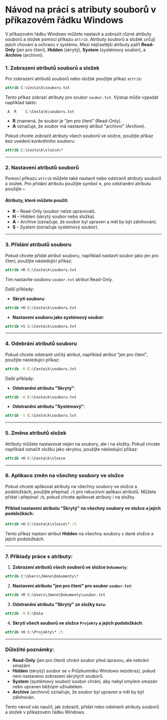 # Návod na práci s atributy souborů v příkazovém řádku Windows

V příkazovém řádku Windows můžete nastavit a zobrazit různé atributy souborů a složek pomocí příkazu `attrib`. Atributy souborů a složek určují jejich chování a ochranu v systému. Mezi nejčastější atributy patří **Read-Only** (jen pro čtení), **Hidden** (skrytý), **System** (systémový soubor), a **Archive** (archivní).

### 1. Zobrazení atributů souborů a složek

Pro zobrazení atributů souborů nebo složek použijte příkaz `attrib`:

```cmd
attrib C:\Cesta\k\souboru.txt
```

Tento příkaz zobrazí atributy pro soubor `soubor.txt`. Výstup může vypadat například takto:

```
 A  R    C:\Cesta\k\souboru.txt
```

- **R** znamená, že soubor je "jen pro čtení" (Read-Only).
- **A** označuje, že soubor má nastavený atribut "archivní" (Archive).

Pokud chcete zobrazit atributy všech souborů ve složce, použijte příkaz bez uvedení konkrétního souboru:

```cmd
attrib C:\Cesta\k\slozce\*
```

---

### 2. Nastavení atributů souborů

Pomocí příkazu `attrib` můžete také nastavit nebo odstranit atributy souborů a složek. Pro přidání atributu použijte symbol **+**, pro odstranění atributu použijte **-**.

#### Atributy, které můžete použít:

- **R** – Read-Only (soubor nelze upravovat).
- **H** – Hidden (skrytý soubor nebo složka).
- **A** – Archive (označuje, že soubor byl upraven a měl by být zálohován).
- **S** – System (označuje systémový soubor).

---

### 3. Přidání atributů souboru

Pokud chcete přidat atribut souboru, například nastavit soubor jako jen pro čtení, použijte následující příkaz:

```cmd
attrib +R C:\Cesta\k\souboru.txt
```

Tím nastavíte souboru `soubor.txt` atribut Read-Only.

Další příklady:
- **Skrytí souboru**:

```cmd
attrib +H C:\Cesta\k\souboru.txt
```

- **Nastavení souboru jako systémový soubor**:

```cmd
attrib +S C:\Cesta\k\souboru.txt
```

---

### 4. Odebrání atributů souboru

Pokud chcete odstranit určitý atribut, například atribut "jen pro čtení", použijte následující příkaz:

```cmd
attrib -R C:\Cesta\k\souboru.txt
```

Další příklady:
- **Odstranění atributu "Skrytý"**:

```cmd
attrib -H C:\Cesta\k\souboru.txt
```

- **Odstranění atributu "Systémový"**:

```cmd
attrib -S C:\Cesta\k\souboru.txt
```

---

### 5. Změna atributů složek

Atributy můžete nastavovat nejen na soubory, ale i na složky. Pokud chcete například označit složku jako skrytou, použijte následující příkaz:

```cmd
attrib +H C:\Cesta\k\slozce
```

---

### 6. Aplikace změn na všechny soubory ve složce

Pokud chcete aplikovat atributy na všechny soubory ve složce a podsložkách, použijte přepínač `/S` pro rekurzivní aplikaci atributů. Můžete přidat i přepínač `/D`, pokud chcete aplikovat atributy i na složky.

#### Příklad nastavení atributu "Skrytý" na všechny soubory ve složce a jejích podsložkách:

```cmd
attrib +H C:\Cesta\k\slozce\* /S
```

Tento příkaz nastaví atribut **Hidden** na všechny soubory v dané složce a jejích podsložkách.

---

### 7. Příklady práce s atributy:

1. **Zobrazení atributů všech souborů ve složce `Dokumenty`**:

```cmd
attrib C:\Users\Jmeno\Dokumenty\*
```

2. **Nastavení atributu "jen pro čtení" pro soubor `soubor.txt`**:

```cmd
attrib +R C:\Users\Jmeno\Dokumenty\soubor.txt
```

3. **Odstranění atributu "Skrytý" ze složky `Data`**:

```cmd
attrib -H C:\Data
```

4. **Skrytí všech souborů ve složce `Projekty` a jejích podsložkách**:

```cmd
attrib +H C:\Projekty\* /S
```

---

### Důležité poznámky:

- **Read-Only** (jen pro čtení) chrání soubor před úpravou, ale nebrání smazání.
- **Hidden** (skrytý) soubor se v Průzkumníku Windows nezobrazí, pokud není nastaveno zobrazení skrytých souborů.
- **System** (systémový soubor) soubor chrání, aby nebyl omylem smazán nebo upraven běžným uživatelem.
- **Archive** (archivní) označuje, že soubor byl upraven a měl by být zálohován.

Tento návod vás naučil, jak zobrazit, přidat nebo odstranit atributy souborů a složek v příkazovém řádku Windows.